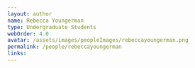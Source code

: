```yaml
---
layout: author
name: Rebecca Youngerman
type: Undergraduate Students
webOrder: 4.0
avatar: /assets/images/peopleImages/rebeccayoungerman.png
permalink: /people/rebeccayoungerman
links:
---
```

